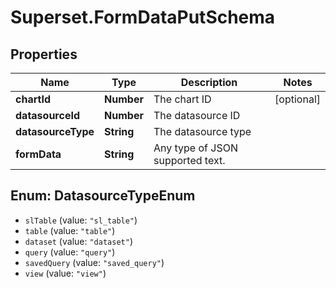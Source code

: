 # Superset.FormDataPutSchema

## Properties
Name | Type | Description | Notes
------------ | ------------- | ------------- | -------------
**chartId** | **Number** | The chart ID | [optional] 
**datasourceId** | **Number** | The datasource ID | 
**datasourceType** | **String** | The datasource type | 
**formData** | **String** | Any type of JSON supported text. | 

<a name="DatasourceTypeEnum"></a>
## Enum: DatasourceTypeEnum

* `slTable` (value: `"sl_table"`)
* `table` (value: `"table"`)
* `dataset` (value: `"dataset"`)
* `query` (value: `"query"`)
* `savedQuery` (value: `"saved_query"`)
* `view` (value: `"view"`)

